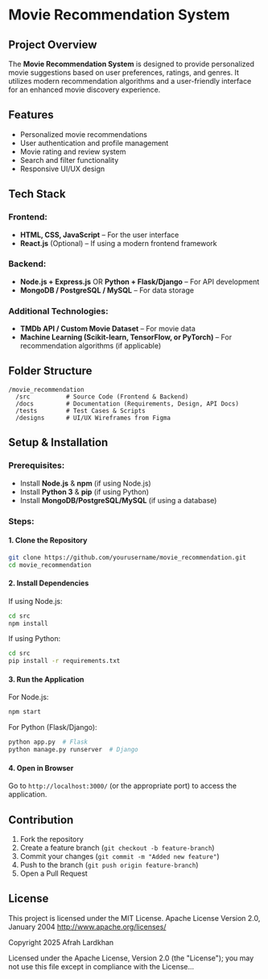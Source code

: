 # Movie Recommendation System

## Project Overview
The **Movie Recommendation System** is designed to provide personalized movie suggestions based on user preferences, ratings, and genres. It utilizes modern recommendation algorithms and a user-friendly interface for an enhanced movie discovery experience.

## Features
- Personalized movie recommendations
- User authentication and profile management
- Movie rating and review system
- Search and filter functionality
- Responsive UI/UX design

## Tech Stack
### Frontend:
- **HTML, CSS, JavaScript** – For the user interface
- **React.js** (Optional) – If using a modern frontend framework

### Backend:
- **Node.js + Express.js** OR **Python + Flask/Django** – For API development
- **MongoDB / PostgreSQL / MySQL** – For data storage

### Additional Technologies:
- **TMDb API / Custom Movie Dataset** – For movie data
- **Machine Learning (Scikit-learn, TensorFlow, or PyTorch)** – For recommendation algorithms (if applicable)

## Folder Structure
```
/movie_recommendation
  /src          # Source Code (Frontend & Backend)
  /docs         # Documentation (Requirements, Design, API Docs)
  /tests        # Test Cases & Scripts
  /designs      # UI/UX Wireframes from Figma
```

## Setup & Installation
### Prerequisites:
- Install **Node.js** & **npm** (if using Node.js)
- Install **Python 3** & **pip** (if using Python)
- Install **MongoDB/PostgreSQL/MySQL** (if using a database)

### Steps:
#### **1. Clone the Repository**
```bash
git clone https://github.com/yourusername/movie_recommendation.git
cd movie_recommendation
```
#### **2. Install Dependencies**
If using Node.js:
```bash
cd src
npm install
```
If using Python:
```bash
cd src
pip install -r requirements.txt
```
#### **3. Run the Application**
For Node.js:
```bash
npm start
```
For Python (Flask/Django):
```bash
python app.py  # Flask
python manage.py runserver  # Django
```
#### **4. Open in Browser**
Go to `http://localhost:3000/` (or the appropriate port) to access the application.

## Contribution
1. Fork the repository
2. Create a feature branch (`git checkout -b feature-branch`)
3. Commit your changes (`git commit -m "Added new feature"`)
4. Push to the branch (`git push origin feature-branch`)
5. Open a Pull Request

## License
This project is licensed under the MIT License.
                                 Apache License
                           Version 2.0, January 2004
                        http://www.apache.org/licenses/

Copyright 2025 Afrah Lardkhan

Licensed under the Apache License, Version 2.0 (the "License");
you may not use this file except in compliance with the License...



